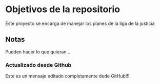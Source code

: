 # Objetivos de la repositorio

Este proyecto se encarga de manejar los planes de la liga de la justicia


## Notas
Pueden hacer lo que quieran...

###  Actualizado desde Github
Este es un mensaje editado completamente dede GitHub!!!
